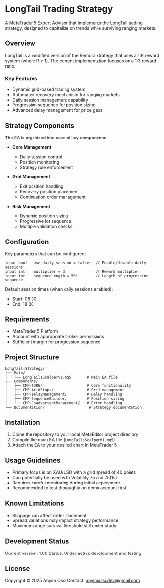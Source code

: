 # LongTail Trading Strategy

A MetaTrader 5 Expert Advisor that implements the LongTail trading strategy, designed to capitalize on trends while surviving ranging markets.

## Overview

LongTail is a modified version of the Remora strategy that uses a 1:R reward system (where R > 1). The current implementation focuses on a 1:3 reward ratio.

### Key Features

- Dynamic grid-based trading system
- Automated recovery mechanism for ranging markets
- Daily session management capability 
- Progression sequence for position sizing
- Advanced delay management for price gaps

## Strategy Components

The EA is organized into several key components:

- **Core Management**
  - Daily session control
  - Position monitoring
  - Strategy rule enforcement

- **Grid Management**
  - Exit position handling
  - Recovery position placement
  - Continuation order management

- **Risk Management**
  - Dynamic position sizing
  - Progressive lot sequence
  - Multiple validation checks

## Configuration

Key parameters that can be configured:

```
input bool   use_daily_session = false;  // Enable/disable daily sessions
input int    multiplier = 3;             // Reward multiplier
input int    sequenceLength = 50;        // Length of progression sequence
```

Default session times (when daily sessions enabled):
- Start: 08:30
- End: 18:30

## Requirements

- MetaTrader 5 Platform
- Account with appropriate broker permissions
- Sufficient margin for progression sequence

## Project Structure

```
LongTail-Strategy/
├── Main/
│   └── LongTailsScalperV1.mq5       # Main EA file
├── Components/
│   ├── CMP-CORE/                    # Core functionality
│   ├── CMP-GridStops/               # Grid management
│   ├── CMP-DelayManagement/         # Delay handling
│   ├── CMP-SequenceBuilder/         # Position sizing
│   └── CMP-InadvertentManagement/   # Error handling
└── Documentation/                    # Strategy documentation
```

## Installation

1. Clone the repository to your local MetaEditor project directory
2. Compile the main EA file (`LongTailsScalperV1.mq5`)
3. Attach the EA to your desired chart in MetaTrader 5

## Usage Guidelines

- Primary focus is on XAU/USD with a grid spread of 40 points
- Can potentially be used with Volatility 75 and 75(1s)
- Requires careful monitoring during initial deployment
- Recommended to test thoroughly on demo account first

## Known Limitations

- Slippage can affect order placement
- Spread variations may impact strategy performance
- Maximum range survival threshold still under study

## Development Status

Current version: 1.00
Status: Under active development and testing

## License

Copyright © 2025 Anyim Ossi
Contact: anyimossi.dev@gmail.com
